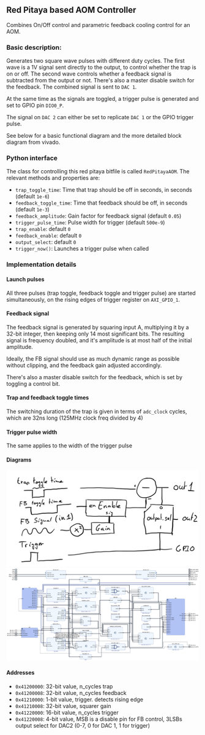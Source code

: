 ## Red Pitaya based AOM Controller

Combines On/Off control and parametric feedback cooling control for an AOM.

### Basic description:
Generates two square wave pulses with different duty cycles. The first wave is a 1V signal sent directly to the output, to control whether the trap is on or off. The second wave controls whether a feedback signal is subtracted from the output or not. There's also a master disable switch for the feedback. The combined signal is sent to `DAC 1`.

At the same time as the signals are toggled, a trigger pulse is generated and set to GPIO pin `DIO0_P`.

The signal on `DAC 2` can either be set to replicate `DAC 1` or the GPIO trigger pulse.

See below for a basic functional diagram and the more detailed block diagram from vivado.

### Python interface
The class for controlling this red pitaya bitfile is called `RedPitayaAOM`. The relevant methods and properties are:
- `trap_toggle_time`: Time that trap should be off in seconds, in seconds (default `1e-6`)
- `feedback_toggle_time`: Time that feedback should be off, in seconds (default `1e-3`)
- `feedback_amplitude`: Gain factor for feedback signal (default `0.05`)
- `trigger_pulse_time`: Pulse width for trigger (default `500e-9`)
- `trap_enable`: default `0`
- `feedback_enable`: default `0`
- `output_select`:  default `0`
- `trigger_now()`: Launches a trigger pulse when called

### Implementation details

#### Launch pulses
All three pulses (trap toggle, feedback toggle and trigger pulse) are started simultaneously, on the rising edges of trigger register on `AXI_GPIO_1`.

#### Feedback signal
The feedback signal is generated by squaring input A, multiplying it by a 32-bit integer, then keeping only 14 most significant bits. The resulting signal is frequency doubled, and it's amplitude is at most half of the initial amplitude.

Ideally, the FB signal should use as much dynamic range as possible without clipping, and the feedback gain adjusted accordingly.

There's also a master disable switch for the feedback, which is set by toggling a control bit.

#### Trap and feedback toggle times
The switching duration of the trap is given in terms of `adc_clock` cycles, which are 32ns long (125MHz clock freq divided by 4)

#### Trigger pulse width
The same applies to the width of the trigger pulse

#### Diagrams

![functional diagram](aom_control_1.png)
![block diagram](aom_control_2.png)

#### Addresses
- `0x41200000`: 32-bit value, n_cycles trap
- `0x41200008`: 32-bit value, n_cycles feedback
- `0x41210000`: 1-bit value, trigger. detects rising edge
- `0x41210008`: 32-bit value, squarer gain
- `0x41220000`: 16-bit value, n_cycles trigger
- `0x41220008`: 4-bit value, MSB is a disable pin for FB control, 3LSBs output select for DAC2 (0-7, 0 for DAC 1, 1 for trigger)